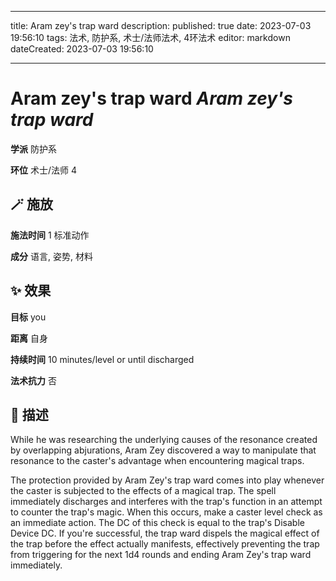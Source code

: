 
---
title: Aram zey's trap ward
description: 
published: true
date: 2023-07-03 19:56:10
tags: 法术, 防护系, 术士/法师法术, 4环法术
editor: markdown
dateCreated: 2023-07-03 19:56:10

---

# **Aram zey's trap ward** *Aram zey's trap ward*

**学派** 防护系 

**环位** 术士/法师 4

## 🪄 施放

**施法时间** 1 标准动作

**成分** 语言, 姿势, 材料

## ✨ 效果 

**目标** you 

**距离** 自身  

**持续时间** 10 minutes/level or until discharged 

**法术抗力** 否

## 📖 描述

While he was researching the underlying causes of the resonance created by overlapping abjurations, Aram Zey discovered a way to manipulate that resonance to the caster's advantage when encountering magical traps.

The protection provided by Aram Zey's trap ward comes into play whenever the caster is subjected to the effects of a magical trap. The spell immediately discharges and interferes with the trap's function in an attempt to counter the trap's magic. When this occurs, make a caster level check as an immediate action. The DC of this check is equal to the trap's Disable Device DC. If you're successful, the trap ward dispels the magical effect of the trap before the effect actually manifests, effectively preventing the trap from triggering for the next 1d4 rounds and ending Aram Zey's trap ward immediately.
    